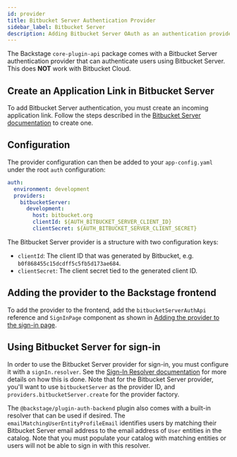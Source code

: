 ```yaml
---
id: provider
title: Bitbucket Server Authentication Provider
sidebar_label: Bitbucket Server
description: Adding Bitbucket Server OAuth as an authentication provider in Backstage
---
```


The Backstage `core-plugin-api` package comes with a Bitbucket Server authentication provider that can authenticate
users using Bitbucket Server. This does **NOT** work with Bitbucket Cloud.

## Create an Application Link in Bitbucket Server

To add Bitbucket Server authentication, you must create an incoming application link. Follow the steps described in
the [Bitbucket Server documentation](https://confluence.atlassian.com/bitbucketserver/configure-an-incoming-link-1108483657.html)
to create one.

## Configuration

The provider configuration can then be added to your `app-config.yaml` under the root `auth` configuration:

```yaml
auth:
  environment: development
  providers:
    bitbucketServer:
      development:
        host: bitbucket.org
        clientId: ${AUTH_BITBUCKET_SERVER_CLIENT_ID}
        clientSecret: ${AUTH_BITBUCKET_SERVER_CLIENT_SECRET}
```

The Bitbucket Server provider is a structure with two configuration keys:

- `clientId`: The client ID that was generated by Bitbucket, e.g. `b0f868455c15dcdff5c5fb5d173ae684`.
- `clientSecret`: The client secret tied to the generated client ID.

## Adding the provider to the Backstage frontend

To add the provider to the frontend, add the `bitbucketServerAuthApi` reference and `SignInPage` component as shown
in [Adding the provider to the sign-in page](../index.md#sign-in-configuration).

## Using Bitbucket Server for sign-in

In order to use the Bitbucket Server provider for sign-in, you must configure it with a `signIn.resolver`. See
the [Sign-In Resolver documentation](../identity-resolver.md) for more details on how this is done. Note that for the
Bitbucket Server provider, you'll want to use `bitbucketServer` as the provider ID,
and `providers.bitbucketServer.create` for the provider factory.

The `@backstage/plugin-auth-backend` plugin also comes with a built-in resolver that can be used if desired.
The `emailMatchingUserEntityProfileEmail` identifies users by matching their Bitbucket Server email address to the email
address of `User` entities in the catalog. Note that you must populate your catalog with matching entities or users will
not be able to sign in with this resolver.
